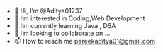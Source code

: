 - 👋 Hi, I’m @Aditya01237
- 👀 I’m interested in Coding,Web Development
- 🌱 I’m currently learning Java , DSA
- 💞️ I’m looking to collaborate on ...
- 📫 How to reach me pareekaditya01@gmail.com

<!---
Aditya01237/Aditya01237 is a ✨ special ✨ repository because its `README.md` (this file) appears on your GitHub profile.
You can click the Preview link to take a look at your changes.
--->
